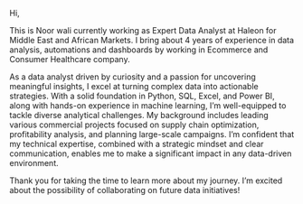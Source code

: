 Hi,

This is Noor wali currently working as Expert Data Analyst at Haleon for Middle East and African Markets. I bring about 4 years of experience in data analysis, automations and dashboards by working in Ecommerce and Consumer Healthcare company.

As a data analyst driven by curiosity and a passion for uncovering meaningful insights, I excel at turning complex data into actionable strategies. With a solid foundation in Python, SQL, Excel, and Power BI, along with hands-on experience in machine learning, I’m well-equipped to tackle diverse analytical challenges. My background includes leading various commercial projects focused on supply chain optimization, profitability analysis, and planning large-scale campaigns. I’m confident that my technical expertise, combined with a strategic mindset and clear communication, enables me to make a significant impact in any data-driven environment.

Thank you for taking the time to learn more about my journey. I’m excited about the possibility of collaborating on future data initiatives!
